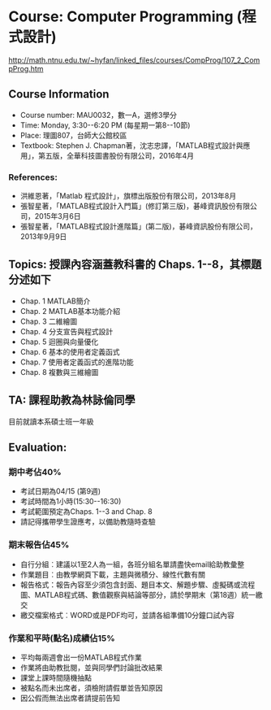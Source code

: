 # Course: Computer Programming (程式設計)
http://math.ntnu.edu.tw/~hyfan/linked_files/courses/CompProg/107_2_CompProg.htm

## Course Information
+ Course number: MAU0032，數一A，選修3學分
+ Time: Monday, 3:30--6:20 PM (每星期一第8--10節)
+ Place: 理圖807，台師大公館校區
+ Textbook: Stephen J. Chapman著，沈志忠譯，「MATLAB程式設計與應用」，第五版，全華科技圖書股份有限公司，2016年4月
### References:
+ 洪維恩著，「Matlab 程式設計」，旗標出版股份有限公司，2013年8月
+ 張智星著，「MATLAB程式設計入門篇」(修訂第三版)，碁峰資訊股份有限公司，2015年3月6日
+ 張智星著，「MATLAB程式設計進階篇」(第二版)，碁峰資訊股份有限公司，2013年9月9日

## Topics: 授課內容涵蓋教科書的 Chaps. 1--8，其標題分述如下
+ Chap. 1  MATLAB簡介
+ Chap. 2  MATLAB基本功能介紹
+ Chap. 3  二維繪圖
+ Chap. 4  分支宣告與程式設計
+ Chap. 5  迴圈與向量優化
+ Chap. 6  基本的使用者定義函式
+ Chap. 7  使用者定義函式的進階功能
+ Chap. 8  複數與三維繪圖
## TA: 課程助教為林詠倫同學
目前就讀本系碩士班一年級

## Evaluation:
### 期中考佔40%
+ 考試日期為04/15 (第9週)
+ 考試時間為1小時(15:30--16:30)
+ 考試範圍預定為Chaps. 1--3 and Chap. 8
+ 請記得攜帶學生證應考，以備助教隨時查驗
### 期末報告佔45%
+ 自行分組︰建議以1至2人為一組，各班分組名單請盡快email給助教彙整
+ 作業題目︰由教學網頁下載，主題與微積分、線性代數有關
+ 報告格式：報告內容至少須包含封面、題目本文、解題步驟、虛擬碼或流程圖、MATLAB程式碼、數值觀察與結論等部分，請於學期末（第18週）統一繳交
+ 繳交檔案格式︰WORD或是PDF均可，並請各組準備10分鐘口試內容
### 作業和平時(點名)成績佔15%
+ 平均每兩週會出一份MATLAB程式作業
+ 作業將由助教批閱，並與同學們討論批改結果
+ 課堂上課時間隨機抽點
+ 被點名而未出席者，須檢附請假單並告知原因
+ 因公假而無法出席者請提前告知
